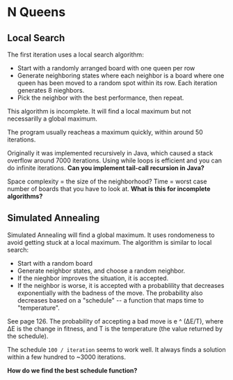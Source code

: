 # N Queens #

## Local Search ##
The first iteration uses a local search algorithm:

* Start with a randomly arranged board with one queen per row
* Generate neighboring states where each neighbor is a board where one queen has been moved to a random spot within its row. Each iteration generates 8 nieghbors.
* Pick the neighbor with the best performance, then repeat.

This algorithm is incomplete. It will find a local maximum but not necessarilly a global maximum.

The program usually reacheas a maximum quickly, within around 50 iterations.

Originally it was implemented recursively in Java, which caused a stack overflow around 7000 iterations. Using while loops is efficient and you can do infinite iterations. **Can you implement tail-call recursion in Java?**

Space complexity = the size of the neighborhood?
Time = worst case number of boards that you have to look at. **What is this for incomplete algorithms?**

## Simulated Annealing ##
Simulated Annealing will find a global maximum. It uses rondomeness to avoid getting stuck at a local maximum. The algorithm is similar to local search:

* Start with a random board
* Generate neighbor states, and choose a random neighbor.
* If the nieghbor improves the situation, it is accepted.
* If the neighbor is worse, it is accepted with a probablility that decreases exponentially with the badness of the move. The probability also decreases based on a "schedule" -- a function that maps time to "temperature".

See page 126. The probability of accepting a bad move is e ^ (∆E/T), where ∆E is the change in fitness, and T is the temperature (the value returned by the schedule).

The schedule `100 / iteration` seems to work well. It always finds a solution within a few hundred to ~3000 iterations.

**How do we find the best schedule function?**

